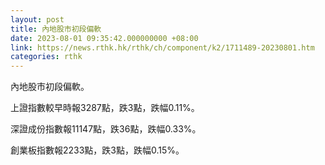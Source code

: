 ```yaml
---
layout: post
title: 內地股市初段偏軟
date: 2023-08-01 09:35:42.000000000 +08:00
link: https://news.rthk.hk/rthk/ch/component/k2/1711489-20230801.htm
categories: rthk
---
```


內地股市初段偏軟。

上證指數較早時報3287點，跌3點，跌幅0.11%。

深證成份指數報11147點，跌36點，跌幅0.33%。

創業板指數報2233點，跌3點，跌幅0.15%。
